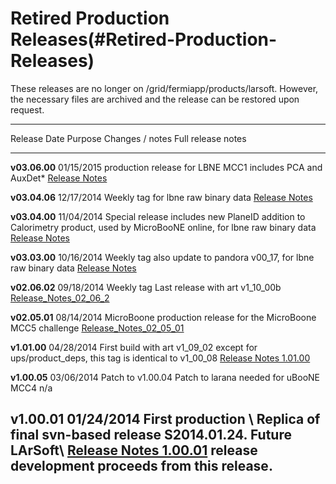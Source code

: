 Retired Production Releases(#Retired-Production-Releases)
============================================================

These releases are no longer on /grid/fermiapp/products/larsoft. However, the necessary files are archived and the release can be restored upon request.

  -----------------------------------------------------------------------------------------------------------------------------------------------------------------------------------------------------------------------------------------------------------------
  Release         Date         Purpose                            Changes / notes                                                                                             Full release notes
  --------------- ------------ ---------------------------------- ----------------------------------------------------------------------------------------------------------- -------------------------------------------------------------------------------------
  **v03.06.00**   01/15/2015   production release for LBNE MCC1   includes PCA and AuxDet\*                                                                                   [Release Notes](ReleaseNotes030600)

  **v03.04.06**   12/17/2014   Weekly tag                         for lbne raw binary data                                                                                    [Release Notes](ReleaseNotes030406)

  **v03.04.00**   11/04/2014   Special release                    includes new PlaneID addition to Calorimetry product, used by MicroBooNE online, for lbne raw binary data   [Release Notes](ReleaseNotes030400)

  **v03.03.00**   10/16/2014   Weekly tag                         also update to pandora v00\_17, for lbne raw binary data                                                    [Release Notes](ReleaseNotes030300)

  **v02.06.02**   09/18/2014   Weekly tag                         Last release with art v1\_10\_00b                                                                           [Release\_Notes\_02\_06\_2](Release_Notes_02_06_2)

  **v02.05.01**   08/14/2014   MicroBoone production release      for the MicroBoone MCC5 challenge                                                                           [Release\_Notes\_02\_05\_01](Release_Notes_02_05_01)

  **v1.01.00**    04/28/2014   First build with art v1\_09\_02    except for ups/product\_deps, this tag is identical to v1\_00\_08                                           [Release Notes 1.01.00](Release_Notes_10100)

  **v1.00.05**    03/06/2014   Patch to v1.00.04                  Patch to larana needed for uBooNE MCC4                                                                      n/a

  **v1.00.01**    01/24/2014   First production \                 Replica of final svn-based release S2014.01.24. Future LArSoft\                                             [Release Notes 1.00.01](Release_Notes_10001)
                                release                            development proceeds from this release.                                                                    
  -----------------------------------------------------------------------------------------------------------------------------------------------------------------------------------------------------------------------------------------------------------------
